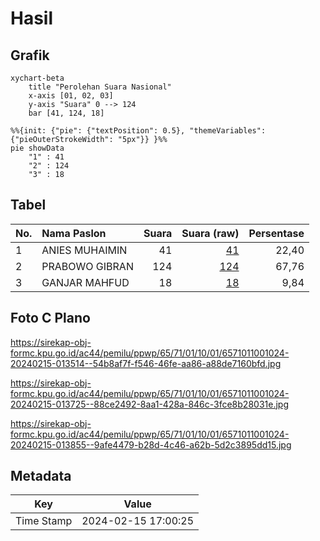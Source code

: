 # Hasil

## Grafik

```mermaid
xychart-beta
    title "Perolehan Suara Nasional"
    x-axis [01, 02, 03]
    y-axis "Suara" 0 --> 124
    bar [41, 124, 18]
```

```mermaid
%%{init: {"pie": {"textPosition": 0.5}, "themeVariables": {"pieOuterStrokeWidth": "5px"}} }%%
pie showData
    "1" : 41
    "2" : 124
    "3" : 18
```

## Tabel

| No. | Nama Paslon    | Suara | Suara (raw) | Persentase |
|:--- |:-------------- | -----:| -----------:| ----------:|
| 1   | ANIES MUHAIMIN | 41    | [41][p-1]   | 22,40      |
| 2   | PRABOWO GIBRAN | 124   | [124][p-2]  | 67,76      |
| 3   | GANJAR MAHFUD  | 18    | [18][p-3]   | 9,84       |


[p-1]: https://github.com/gigit-pemilu/pemilu-2024/blob/main/pilpres/hitung-suara/sub/65-kalimantan-utara/sub/71-kota-tarakan/sub/01-tarakan-barat/sub/1001-karang-anyar/sub/024-tps/sub/paslon-1.txt
[p-2]: https://github.com/gigit-pemilu/pemilu-2024/blob/main/pilpres/hitung-suara/sub/65-kalimantan-utara/sub/71-kota-tarakan/sub/01-tarakan-barat/sub/1001-karang-anyar/sub/024-tps/sub/paslon-2.txt
[p-3]: https://github.com/gigit-pemilu/pemilu-2024/blob/main/pilpres/hitung-suara/sub/65-kalimantan-utara/sub/71-kota-tarakan/sub/01-tarakan-barat/sub/1001-karang-anyar/sub/024-tps/sub/paslon-3.txt

## Foto C Plano

https://sirekap-obj-formc.kpu.go.id/ac44/pemilu/ppwp/65/71/01/10/01/6571011001024-20240215-013514--54b8af7f-f546-46fe-aa86-a88de7160bfd.jpg

https://sirekap-obj-formc.kpu.go.id/ac44/pemilu/ppwp/65/71/01/10/01/6571011001024-20240215-013725--88ce2492-8aa1-428a-846c-3fce8b28031e.jpg

https://sirekap-obj-formc.kpu.go.id/ac44/pemilu/ppwp/65/71/01/10/01/6571011001024-20240215-013855--9afe4479-b28d-4c46-a62b-5d2c3895dd15.jpg


## Metadata

| Key        | Value               |
| ---------- | ------------------- |
| Time Stamp | 2024-02-15 17:00:25 |



